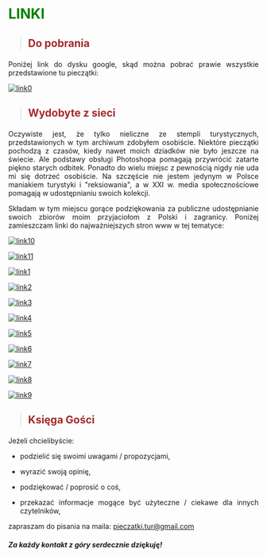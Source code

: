 # <p><span style="color:green">LINKI</span></p>

>## <p><span style="color:brown">Do pobrania</span></p>

<p><div style="text-align: justify">Poniżej link do dysku google, skąd można pobrać prawie wszystkie przedstawione tu pieczątki:

[![link0](/static/link0.jpg "link0")](https://drive.google.com/drive/folders/1cqLZ3uAZNutsgN_l94Ts-YROSztjPq4j?usp=sharing)

>## <p><span style="color:brown">Wydobyte z sieci</span></p>

<p><div style="text-align: justify">Oczywiste jest, że tylko nieliczne ze stempli turystycznych, przedstawionych w tym archiwum zdobyłem osobiście. Niektóre pieczątki pochodzą z czasów, kiedy nawet moich dziadków nie było jeszcze na świecie. Ale podstawy obsługi Photoshopa pomagają przywrócić zatarte piękno starych odbitek. Ponadto do wielu miejsc z pewnością nigdy nie uda mi się dotrzeć osobiście. Na szczęście nie jestem jedynym w Polsce maniakiem turystyki i "reksiowania", a w XXI w. media społecznościowe pomagają w udostępnianiu swoich kolekcji.

Składam w tym miejscu gorące podziękowania za publiczne udostępnianie swoich zbiorów moim przyjaciołom z Polski i zagranicy. Poniżej zamieszczam linki do najważniejszych stron www w tej tematyce:​


[![link10](/static/link10.jpg "link10")](https://www.facebook.com/groups/pieczatki)

[![link11](/static/link11.jpg "link11")](https://www.facebook.com/stempleturystyczne)

[![link1](/static/link1.jpg "link1")](http://stempleturystyczne.cba.pl/index.php)

[![link2](/static/link2.jpg "link2")](https://gorkipagorki.blogspot.com/p/blog-page.html)

[![link3](/static/link3.jpg "link3")](https://bylismytam.pl/pieczatki)

[![link4](/static/link4.jpg "link4")](https://www.facebook.com/stempleturystyczne/?fref=ts)

[![link5](/static/link5.jpg "link5")](https://rugala.pl/gory/pieczatki-ze-schronisk)

[![link6](/static/link6.jpg "link6")](https://stampandseal.blogspot.com)

[![link7](/static/link7.jpg "link7")](http://www.owrp.cba.pl)

[![link8](/static/link8.jpg "link8")](http://www.razitkuj.cz)

[![link9](/static/link9.jpg "link9")](http://www.turistickarazitka.cz/mapa)



>## <p><span style="color:brown">Księga Gości</span></p>

<p>Jeżeli  chcielibyście:

- podzielić się swoimi uwagami / propozycjami,

- wyrazić swoją opinię,

- podziękować / poprosić o coś,

- przekazać informacje mogące być użyteczne / ciekawe dla innych czytelników,

zapraszam do pisania na maila: <span style="color:green">pieczatki.tur@gmail.com</span>


##### Za każdy kontakt z góry serdecznie dziękuję!
